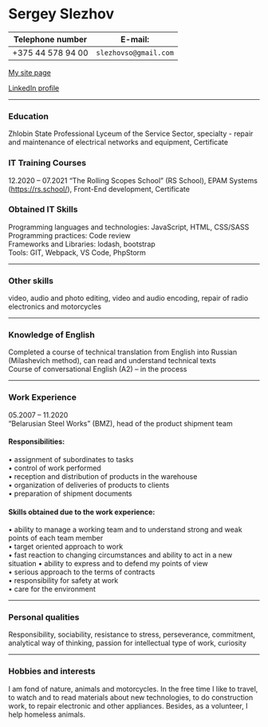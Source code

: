 # Sergey Slezhov

|Telephone number |E-mail:               |
|-----------------|----------------------|
|+375 44 578 94 00|`slezhovso@gmail.com` |

[My site page](https://sergey-portfolio.netlify.app/)

[LinkedIn profile](https://www.linkedin.com/in/sergey-slezhov-583423206/?locale=en_US)

---

### Education

Zhlobin State Professional Lyceum of the Service Sector, specialty - repair and maintenance of electrical networks and equipment, Certificate



### IT Training Courses
12.2020 – 07.2021	“The Rolling Scopes School” (RS School), EPAM Systems (https://rs.school/), Front-End development, Certificate

### Obtained IT Skills	
Programming languages and technologies: JavaScript, HTML, CSS/SASS  
Programming practices: Code review  
Frameworks and Libraries: lodash, bootstrap  
Tools: GIT, Webpack, VS Code, PhpStorm

---

### Other skills
video, audio and photo editing, video and audio encoding, repair of radio electronics and motorcycles

---

### Knowledge of English	
Completed a course of technical translation from English into Russian (Milashevich method), can read and understand technical texts  
Course of conversational English (A2) – in the process

---

### Work Experience
05.2007 – 11.2020  
“Belarusian Steel Works” (BMZ), head of the product shipment team
#### Responsibilities:
•	assignment of subordinates to tasks  
•	control of work performed  
•	reception and distribution of products in the warehouse  
•	organization of deliveries of products to clients  
•	preparation of shipment documents  

#### Skills obtained due to the work experience:
•	ability to manage a working team and to understand strong and weak points of each team member  
•	target oriented approach to work  
•	fast reaction to changing circumstances and ability to act in a new situation
•	ability to express and to defend my points of view  
•	serious approach to the terms of contracts  
•	responsibility for safety at work  
•	care for the environment

---

### Personal qualities	
Responsibility, sociability, resistance to stress, perseverance, commitment, analytical way of thinking, passion for intellectual type of work, curiosity

---

### Hobbies and interests	
I am fond of nature, animals and motorcycles. In the free time I like to travel, to watch and to read materials about new technologies, to do construction work, to repair electronic and other appliances.
Besides, as a volunteer, I help homeless animals.
